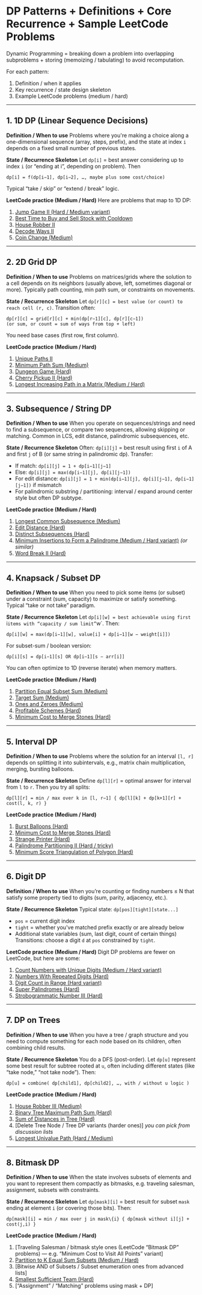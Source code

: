 # DP Patterns + Definitions + Core Recurrence + Sample LeetCode Problems

Dynamic Programming = breaking down a problem into overlapping subproblems + storing (memoizing / tabulating) to avoid recomputation.

For each pattern:

1. Definition / when it applies
2. Key recurrence / state design skeleton
3. Example LeetCode problems (medium / hard)

---

## 1. 1D DP (Linear Sequence Decisions)

**Definition / When to use**
Problems where you're making a choice along a one-dimensional sequence (array, steps, prefix), and the state at index `i` depends on a fixed small number of previous states.

**State / Recurrence Skeleton**
Let `dp[i]` = best answer considering up to index `i` (or “ending at i”, depending on problem).
Then

```
dp[i] = f(dp[i−1], dp[i−2], …, maybe plus some cost/choice)
```

Typical “take / skip” or “extend / break” logic.

**LeetCode practice (Medium / Hard)**
Here are problems that map to 1D DP:

1. [Jump Game II (Hard / Medium variant)](https://leetcode.com/problems/jump-game-ii/)
2. [Best Time to Buy and Sell Stock with Cooldown](https://leetcode.com/problems/best-time-to-buy-and-sell-stock-with-cooldown/)
3. [House Robber II](https://leetcode.com/problems/house-robber-ii/)
4. [Decode Ways II](https://leetcode.com/problems/decode-ways-ii/)
5. [Coin Change (Medium)](https://leetcode.com/problems/coin-change/)

---

## 2. 2D Grid DP

**Definition / When to use**
Problems on matrices/grids where the solution to a cell depends on its neighbors (usually above, left, sometimes diagonal or more). Typically path counting, min path sum, or constraints on movements.

**State / Recurrence Skeleton**
Let `dp[r][c] = best value (or count) to reach cell (r, c)`.
Transition often:

```
dp[r][c] = grid[r][c] + min(dp[r−1][c], dp[r][c−1])  
(or sum, or count = sum of ways from top + left)
```

You need base cases (first row, first column).

**LeetCode practice (Medium / Hard)**

1. [Unique Paths II](https://leetcode.com/problems/unique-paths-ii/)
2. [Minimum Path Sum (Medium)](https://leetcode.com/problems/minimum-path-sum/)
3. [Dungeon Game (Hard)](https://leetcode.com/problems/dungeon-game/)
4. [Cherry Pickup II (Hard)](https://leetcode.com/problems/cherry-pickup-ii/)
5. [Longest Increasing Path in a Matrix (Medium / Hard)](https://leetcode.com/problems/longest-increasing-path-in-a-matrix/)

---

## 3. Subsequence / String DP

**Definition / When to use**
When you operate on sequences/strings and need to find a subsequence, or compare two sequences, allowing skipping or matching. Common in LCS, edit distance, palindromic subsequences, etc.

**State / Recurrence Skeleton**
Often: `dp[i][j]` = best result using first `i` of A and first `j` of B (or same string in palindromic dp).
Transfer:

* If match: `dp[i][j] = 1 + dp[i−1][j−1]`
* Else: `dp[i][j] = max(dp[i−1][j], dp[i][j−1])`
* For edit distance: `dp[i][j] = 1 + min(dp[i−1][j], dp[i][j−1], dp[i−1][j−1])` if mismatch
* For palindromic substring / partitioning: interval / expand around center style but often DP subtype.

**LeetCode practice (Medium / Hard)**

1. [Longest Common Subsequence (Medium)](https://leetcode.com/problems/longest-common-subsequence/)
2. [Edit Distance (Hard)](https://leetcode.com/problems/edit-distance/)
3. [Distinct Subsequences (Hard)](https://leetcode.com/problems/distinct-subsequences/)
4. [Minimum Insertions to Form a Palindrome (Medium / Hard variant)](https://leetcode.com/problems/minimum-insertion-to-form-a-string/) *(or similar)*
5. [Word Break II (Hard)](https://leetcode.com/problems/word-break-ii/)

---

## 4. Knapsack / Subset DP

**Definition / When to use**
When you need to pick some items (or subset) under a constraint (sum, capacity) to maximize or satisfy something. Typical “take or not take” paradigm.

**State / Recurrence Skeleton**
Let `dp[i][w] = best achievable using first `i`items with “capacity / sum limit”`w`.
Then:

```
dp[i][w] = max(dp[i−1][w], value[i] + dp[i−1][w − weight[i]])
```

For subset-sum / boolean version:

```
dp[i][s] = dp[i−1][s] OR dp[i−1][s − arr[i]]
```

You can often optimize to 1D (reverse iterate) when memory matters.

**LeetCode practice (Medium / Hard)**

1. [Partition Equal Subset Sum (Medium)](https://leetcode.com/problems/partition-equal-subset-sum/)
2. [Target Sum (Medium)](https://leetcode.com/problems/target-sum/)
3. [Ones and Zeroes (Medium)](https://leetcode.com/problems/ones-and-zeroes/)
4. [Profitable Schemes (Hard)](https://leetcode.com/problems/profitable-schemes/)
5. [Minimum Cost to Merge Stones (Hard)](https://leetcode.com/problems/minimum-cost-to-merge-stones/)

---

## 5. Interval DP

**Definition / When to use**
Problems where the solution for an interval `[l, r]` depends on splitting it into subintervals, e.g., matrix chain multiplication, merging, bursting balloons.

**State / Recurrence Skeleton**
Define `dp[l][r]` = optimal answer for interval from `l` to `r`.
Then you try all splits:

```
dp[l][r] = min / max over k in [l, r−1] { dp[l][k] + dp[k+1][r] + cost(l, k, r) }
```

**LeetCode practice (Medium / Hard)**

1. [Burst Balloons (Hard)](https://leetcode.com/problems/burst-balloons/)
2. [Minimum Cost to Merge Stones (Hard)](https://leetcode.com/problems/minimum-cost-to-merge-stones/)
3. [Strange Printer (Hard)](https://leetcode.com/problems/strange-printer/)
4. [Palindrome Partitioning II (Hard / tricky)](https://leetcode.com/problems/palindrome-partitioning-ii/)
5. [Minimum Score Triangulation of Polygon (Hard)](https://leetcode.com/problems/minimum-score-triangulation-of-polygon/)

---

## 6. Digit DP

**Definition / When to use**
When you’re counting or finding numbers ≤ N that satisfy some property tied to digits (sum, parity, adjacency, etc.).

**State / Recurrence Skeleton**
Typical state: `dp[pos][tight][state...]`

* `pos` = current digit index
* `tight` = whether you've matched prefix exactly or are already below
* Additional state variables (sum, last digit, count of certain things)
  Transitions: choose a digit `d` at `pos` constrained by `tight`.

**LeetCode practice (Medium / Hard)**
Digit DP problems are fewer on LeetCode, but here are some:

1. [Count Numbers with Unique Digits (Medium / Hard variant)](https://leetcode.com/problems/count-numbers-with-unique-digits/)
2. [Numbers With Repeated Digits (Hard)](https://leetcode.com/problems/numbers-with-repeated-digits/)
3. [Digit Count in Range (Hard variant)](https://leetcode.com/problems/number-of-digit-one/)
4. [Super Palindromes (Hard)](https://leetcode.com/problems/super-palindromes/)
5. [Strobogrammatic Number III (Hard)](https://leetcode.com/problems/strobogrammatic-number-iii/)

---

## 7. DP on Trees

**Definition / When to use**
When you have a tree / graph structure and you need to compute something for each node based on its children, often combining child results.

**State / Recurrence Skeleton**
You do a DFS (post-order). Let `dp[u]` represent some best result for subtree rooted at `u`, often including different states (like “take node,” “not take node”).
Then:

```
dp[u] = combine( dp[child1], dp[child2], …, with / without u logic )
```

**LeetCode practice (Medium / Hard)**

1. [House Robber III (Medium)](https://leetcode.com/problems/house-robber-iii/)
2. [Binary Tree Maximum Path Sum (Hard)](https://leetcode.com/problems/binary-tree-maximum-path-sum/)
3. [Sum of Distances in Tree (Hard)](https://leetcode.com/problems/sum-of-distances-in-tree/)
4. [Delete Tree Node / Tree DP variants (harder ones)] *you can pick from discussion lists*
5. [Longest Univalue Path (Hard / Medium)](https://leetcode.com/problems/longest-univalue-path/)

---

## 8. Bitmask DP

**Definition / When to use**
When the state involves subsets of elements and you want to represent them compactly as bitmasks, e.g. traveling salesman, assignment, subsets with constraints.

**State / Recurrence Skeleton**
Let `dp[mask][i]` = best result for subset `mask` ending at element `i` (or covering those bits).
Then:

```
dp[mask][i] = min / max over j in mask\{i} { dp[mask without i][j] + cost(j,i) }
```

**LeetCode practice (Medium / Hard)**

1. [Traveling Salesman / bitmask style ones (LeetCode “Bitmask DP” problems) — e.g. “Minimum Cost to Visit All Points” variant]
2. [Partition to K Equal Sum Subsets (Medium / Hard)](https://leetcode.com/problems/partition-to-k-equal-sum-subsets/)
3. [Bitwise AND of Subsets / Subset enumeration ones from advanced lists]
4. [Smallest Sufficient Team (Hard)](https://leetcode.com/problems/smallest-sufficient-team/)
5. [“Assignment” / “Matching” problems using mask + DP]
